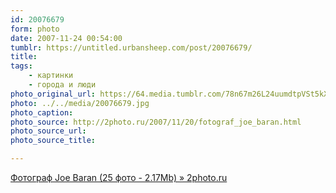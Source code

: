 ```yaml
---
id: 20076679
form: photo
date: 2007-11-24 00:54:00
tumblr: https://untitled.urbansheep.com/post/20076679/
title:
tags:
    - картинки
    - города и люди
photo_original_url: https://64.media.tumblr.com/78n67m26L24uumdtpVSt5kXA_640.jpg
photo: ../../media/20076679.jpg
photo_caption:
photo_source: http://2photo.ru/2007/11/20/fotograf_joe_baran.html
photo_source_url:
photo_source_title:

---
```


<p><a href="http://2photo.ru/2007/11/20/fotograf_joe_baran.html">Фотограф Joe Baran (25 фото - 2.17Mb) » 2photo.ru</a></p>

